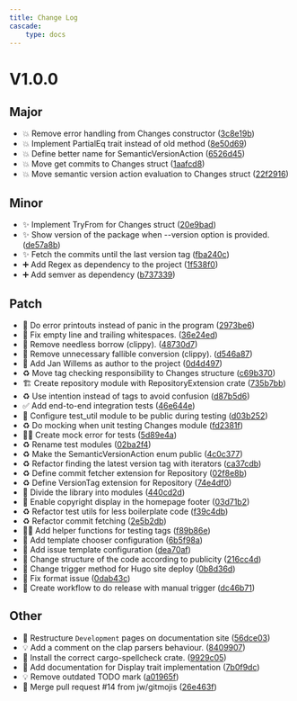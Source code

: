 ```yaml
---
title: Change Log
cascade:
    type: docs
---
```


# V1.0.0

## Major

- 💥 Remove error handling from Changes constructor ([3c8e19b](https://github.com/8-bit-hunters/cargo-semantic-release/commit/3c8e19bf7fe7ba3dd6f0489374a5200fad124377))
- 💥 Implement PartialEq trait instead of old method ([8e50d69](https://github.com/8-bit-hunters/cargo-semantic-release/commit/8e50d697e09574e94ea0af1136f3ef73ca3519f0))
- 💥 Define better name for SemanticVersionAction ([6526d45](https://github.com/8-bit-hunters/cargo-semantic-release/commit/6526d452b96c2f6c2fef067dcbe230f9a3927552))
- 💥 Move get commits to Changes struct ([1aafcd8](https://github.com/8-bit-hunters/cargo-semantic-release/commit/1aafcd8ff1dce677829166bcd6aadbb2eaec86da))
- 💥 Move semantic version action evaluation to Changes struct ([22f2916](https://github.com/8-bit-hunters/cargo-semantic-release/commit/22f2916b86f1a4cb02b8ccebd15db1eb059f907a))

## Minor

- ✨ Implement TryFrom for Changes struct ([20e9bad](https://github.com/8-bit-hunters/cargo-semantic-release/commit/20e9bad8015cc2f1c5abbd73f4c03a4ecc97127f))
- ✨ Show version of the package when --version option is provided. ([de57a8b](https://github.com/8-bit-hunters/cargo-semantic-release/commit/de57a8b465487e66d18806d1bf4aefcd1d9aac1c))
- ✨ Fetch the commits until the last version tag ([fba240c](https://github.com/8-bit-hunters/cargo-semantic-release/commit/fba240cde4fca9550d1550e60b9bd455c60f1eae))
- ➕ Add Regex as dependency to the project ([1f538f0](https://github.com/8-bit-hunters/cargo-semantic-release/commit/1f538f01a8d5f8c2c1db76b535db78bb86350b22))
- ➕ Add semver as dependency ([b737339](https://github.com/8-bit-hunters/cargo-semantic-release/commit/b737339873c1ef14764e78997a5073ae879eabd2))

## Patch

- 🥅 Do error printouts instead of panic in the program ([2973be6](https://github.com/8-bit-hunters/cargo-semantic-release/commit/2973be6b95744b1d868fce87b97e4f54463f371e))
- 🚨 Fix empty line and trailing whitespaces. ([36e24ed](https://github.com/8-bit-hunters/cargo-semantic-release/commit/36e24ed427cba534288baa6aa9d7f47c457cd859))
- 🚨 Remove needless borrow (clippy). ([48730d7](https://github.com/8-bit-hunters/cargo-semantic-release/commit/48730d7d0c8adfbc42e0aa911158c4c3b139c425))
- 🚨 Remove unnecessary fallible conversion (clippy). ([d546a87](https://github.com/8-bit-hunters/cargo-semantic-release/commit/d546a87be1db589de8635abb5c6a14420b352b12))
- 🔧 Add Jan Willems as author to the project ([0d4d497](https://github.com/8-bit-hunters/cargo-semantic-release/commit/0d4d497c77d66dc2f6517549e773016eae89fc3e))
- ♻️ Move tag checking responsibility to Changes structure ([c69b370](https://github.com/8-bit-hunters/cargo-semantic-release/commit/c69b3705f0ce9e310058f469af85b4d23648a3bb))
- 🏗️ Create repository module with RepositoryExtension crate ([735b7bb](https://github.com/8-bit-hunters/cargo-semantic-release/commit/735b7bbd877673c48d5cb4cfb0683107ea9c8892))
- ♻️ Use intention instead of tags to avoid confusion ([d87b5d6](https://github.com/8-bit-hunters/cargo-semantic-release/commit/d87b5d6c9e235e730e882bb05d303d2559ae1668))
- ✅ Add end-to-end integration tests ([46e644e](https://github.com/8-bit-hunters/cargo-semantic-release/commit/46e644e4e64877cc38dea841aac9733d15274f7f))
- 🔧 Configure test_util module to be public during testing ([d03b252](https://github.com/8-bit-hunters/cargo-semantic-release/commit/d03b2525092c1db5c9b22e2663529bbf1c3a4b51))
- ♻️ Do mocking when unit testing Changes module ([fd2381f](https://github.com/8-bit-hunters/cargo-semantic-release/commit/fd2381fcafa91ac0506d3f6b591ec6202b2e3c1a))
- 🧑‍💻 Create mock error for tests ([5d89e4a](https://github.com/8-bit-hunters/cargo-semantic-release/commit/5d89e4aae0b8649c5df6e19430c9261c550b72c3))
- ♻️ Rename test modules ([02ba2f4](https://github.com/8-bit-hunters/cargo-semantic-release/commit/02ba2f4ef574e3d4631d0f356e78ae34cf8f368c))
- ♻️ Make the SemanticVersionAction enum public ([4c0c377](https://github.com/8-bit-hunters/cargo-semantic-release/commit/4c0c377390f8386c8d70fab7f514613bbc0c717a))
- ♻️ Refactor finding the latest version tag with iterators ([ca37cdb](https://github.com/8-bit-hunters/cargo-semantic-release/commit/ca37cdb4e32c25690c09da5e87dd97030b440096))
- ♻️ Define commit fetcher extension for Repository ([02f8e8b](https://github.com/8-bit-hunters/cargo-semantic-release/commit/02f8e8bc917f7c41b406aa705378781d4099c8b9))
- ♻️ Define VersionTag extension for Repository ([74e4df0](https://github.com/8-bit-hunters/cargo-semantic-release/commit/74e4df081e923ac32452b951c8296aa64af5ba52))
- 🎨 Divide the library into modules ([440cd2d](https://github.com/8-bit-hunters/cargo-semantic-release/commit/440cd2d4030f43053f7127870cb7a830bf9bab0b))
- 🔧 Enable copyright display in the homepage footer ([03d71b2](https://github.com/8-bit-hunters/cargo-semantic-release/commit/03d71b228d20fd214fa71b57c974ae0b92b2e4e9))
- ♻️ Refactor test utils for less boilerplate code ([f39c4db](https://github.com/8-bit-hunters/cargo-semantic-release/commit/f39c4dbd8c6ba0b613fbb00a680371888781722d))
- ♻️ Refactor commit fetching ([2e5b2db](https://github.com/8-bit-hunters/cargo-semantic-release/commit/2e5b2dbfdab7d1c6ce436b70c3882b928368d4d1))
- 🧑‍💻 Add helper functions for testing tags ([f89b86e](https://github.com/8-bit-hunters/cargo-semantic-release/commit/f89b86e7bff9d19b65f8838d6c3360c465488e6e))
- 🔧 Add template chooser configuration ([6b5f98a](https://github.com/8-bit-hunters/cargo-semantic-release/commit/6b5f98ab539d995ba4f9ad86961ca54906e0203e))
- 🔧 Add issue template configuration ([dea70af](https://github.com/8-bit-hunters/cargo-semantic-release/commit/dea70af42f7210f1415a170074e8a754ce616e94))
- 🎨 Change structure of the code according to publicity ([216cc4d](https://github.com/8-bit-hunters/cargo-semantic-release/commit/216cc4d9d60c1655777454e97a31d288d8788a49))
- 👷 Change trigger method for Hugo site deploy ([0b8d36d](https://github.com/8-bit-hunters/cargo-semantic-release/commit/0b8d36da39916aec562e56800e3d3ddca54351b9))
- 🚨 Fix format issue ([0dab43c](https://github.com/8-bit-hunters/cargo-semantic-release/commit/0dab43cca40caf4a0a3e16a425344eaffbf8102f))
- 👷 Create workflow to do release with manual trigger ([dc46b71](https://github.com/8-bit-hunters/cargo-semantic-release/commit/dc46b7119a5efb556c935f81f66220f81e0173cf))

## Other

- 📝 Restructure `Development` pages on documentation site ([56dce03](https://github.com/8-bit-hunters/cargo-semantic-release/commit/56dce0398ccc717619511c4eabb4b27f40aa76e1))
- 💡 Add a comment on the clap parsers behaviour. ([8409907](https://github.com/8-bit-hunters/cargo-semantic-release/commit/84099078c9a7142d2ac454b4afb9442616def59a))
- 📝 Install the correct cargo-spellcheck crate. ([9929c05](https://github.com/8-bit-hunters/cargo-semantic-release/commit/9929c05e9924836657d565593c6d223483431aec))
- 📝 Add documentation for Display trait implementation ([7b0f9dc](https://github.com/8-bit-hunters/cargo-semantic-release/commit/7b0f9dc66d9fc22738650fdb2a3a717e25ba619b))
- 💡 Remove outdated TODO mark ([a01965f](https://github.com/8-bit-hunters/cargo-semantic-release/commit/a01965f2a97cac5dfe094be655ff78d6c909c4a1))
- 🔀 Merge pull request #14 from jw/gitmojis ([26e463f](https://github.com/8-bit-hunters/cargo-semantic-release/commit/26e463f7ec9c3eecb535f7a93da933fcc3fbb6b9))
